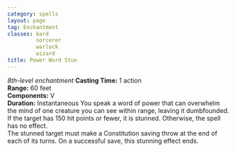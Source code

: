 ```yaml
---
category: spells
layout: page
tag: Enchantment
classes: bard
         sorcerer
         warlock
         wizard
title: Power Word Stun 
---
```

_8th-level enchantment_ 
**Casting Time:** 1 action    
**Range:** 60 feet    
**Components:** V    
**Duration:** Instantaneous 
You speak a word of power that can overwhelm the mind of one creature you can see within range, leaving it dumbfounded. If the target has 150 hit points or fewer, it is stunned. Otherwise, the spell has no effect.    
The stunned target must make a Constitution saving throw at the end of each of its turns. On a successful save, this stunning effect ends.